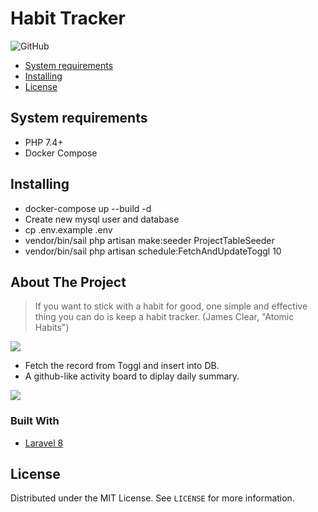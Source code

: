 # Habit Tracker
![GitHub](https://img.shields.io/github/license/noobj/habit_tracker?color=blue)

* [System requirements](#system-requirements)
* [Installing](#installing)
* [License](#license)

## System requirements
* PHP 7.4+
* Docker Compose

## Installing
* docker-compose up --build -d
* Create new mysql user and database
* cp .env.example .env
* vendor/bin/sail php artisan make:seeder ProjectTableSeeder
* vendor/bin/sail php artisan schedule:FetchAndUpdateToggl 10

<!-- ABOUT THE PROJECT -->
## About The Project

> If you want to stick with a habit for good, one simple and effective thing you can do is keep a habit tracker. (James Clear, "Atomic Habits") 

<img src="https://i.pinimg.com/originals/ca/c1/56/cac1563b454d07db266240fc45854ed1.jpg">


* Fetch the record from Toggl and insert into DB.
* A github-like activity board to diplay daily summary.  


<img src="https://raw.githubusercontent.com/carlosbaraza/unicorn-contributor/master/docs/imgs/normal-mode.png">

### Built With

* [Laravel 8](https://laravel.com/docs/8.x/releases)


<!-- LICENSE -->
## License

Distributed under the MIT License. See `LICENSE` for more information.
